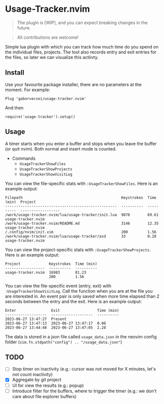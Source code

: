 # Usage-Tracker.nvim

> The plugin is [WIP], and you can expect breaking changes in the future.

> All contributions are welcome!

Simple lua plugin with which you can track how much time do you spend on the individual files, projects.
The tool also records entry and exit entries for the files, so later we can visualize this actiivty.

## Install

Use your favourite package installer, there are no parameters at the moment. For example:

```
Plug 'gaborvecsei/usage-tracker.nvim'
```

And then

```
require('usage-tracker').setup()
```

## Usage

A timer starts when you enter a buffer and stops when you leave the buffer (or quit nvim).
Both normal and insert mode is counted.

- Commands
  - `UsageTrackerShowFiles`
  - `UsageTrackerShowProjects`
  - `UsageTrackerShowVisitLog`

You can view the file-specific stats with `:UsageTrackerShowFiles`. Here is an example output:

```
Filepath                                             Keystrokes  Time (min)  Project
---------------------------------------------------  ----------  ----------  ------------------
/work/usage-tracker.nvim/lua/usage-tracker/init.lua  9876        69.61       usage-tracker.nvim
/work/usage-tracker.nvim/README.md                   3146        12.35       usage-tracker.nvim
/.config/nvim/init.vim                               200         1.56
/work/usage-tracker.nvim/lua/usage-tracker/asd       33          0.28        usage-tracker.nvim
```

You can view the project-specific stats with `:UsageTrackerShowProjects`. Here is an example output:

```
Project             Keystrokes  Time (min)
------------------  ----------  ----------
usage-tracker.nvim  16983       81.23
                    200         1.56
```

You can view the file-specific event (entry, exit) with `:UsageTrackerShowVisitLog`.
Call the function when you are at the file you are interested in.
An event pair is only saved when more time elapsed than 2 seconds between the entry and the exit.
Here is an example output:

```
Enter                Exit                 Time (min)
-------------------  -------------------  ----------
2023-06-27 13:47:27  Present                        
2023-06-27 13:47:13  2023-06-27 13:47:17  0.06      
2023-06-27 13:44:48  2023-06-27 13:47:05  2.28      
```

The data is stored in a json file called `usage_data.json` in the neovim config folder (`vim.fn.stdpath("config") .. "/usage_data.json"`)

## TODO

- [ ] Stop timer on inactivity (e.g.: cursor was not moved for X minutes, let's not count inactivity)
- [x] Aggregate by git project
- [ ] UI for view the results (e.g.: popup)
- [ ] Introduce filter for the buffers, where to trigger the timer (e.g.: we don't care about file explorer buffers)
